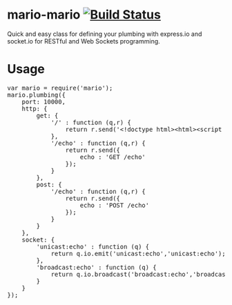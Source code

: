 mario-mario [![Build Status](https://travis-ci.org/braungoodson/mario-mario.js.png?branch=master)](https://travis-ci.org/braungoodson/mario-mario.js)
=====

Quick and easy class for defining your plumbing with express.io and socket.io for RESTful and Web Sockets programming.


Usage
=====

<pre>
var mario = require('mario');
mario.plumbing({
	port: 10000,
	http: {
		get: {
			'/' : function (q,r) {
				return r.send('&lt;!doctype html>&lt;html>&lt;script src=\'socket.io/socket.io.js\'>&lt;/script>&lt;/html>');
			},
			'/echo' : function (q,r) {
				return r.send({
					echo : 'GET /echo'
				});
			}
		},
		post: {
			'/echo' : function (q,r) {
				return r.send({
					echo : 'POST /echo'
				});
			}
		}
	},
	socket: {
		'unicast:echo' : function (q) {
			return q.io.emit('unicast:echo','unicast:echo');
		},
		'broadcast:echo' : function (q) {
			return q.io.broadcast('broadcast:echo','broadcast:echo');
		}
	}
});
</pre>

